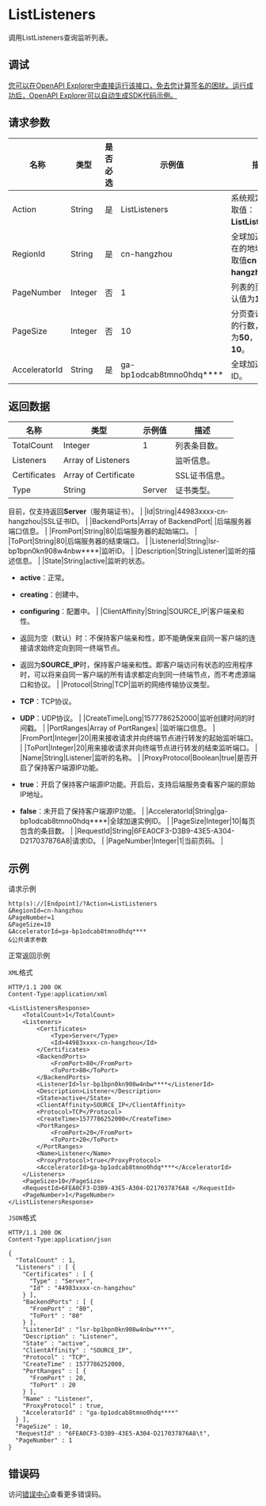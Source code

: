 # ListListeners

调用ListListeners查询监听列表。

## 调试

[您可以在OpenAPI Explorer中直接运行该接口，免去您计算签名的困扰。运行成功后，OpenAPI Explorer可以自动生成SDK代码示例。](https://api.aliyun.com/#product=Ga&api=ListListeners&type=RPC&version=2019-11-20)

## 请求参数

|名称|类型|是否必选|示例值|描述|
|--|--|----|---|--|
|Action|String|是|ListListeners|系统规定参数。取值：**ListListeners**。 |
|RegionId|String|是|cn-hangzhou|全球加速实例所在的地域ID，仅取值**cn-hangzhou**。 |
|PageNumber|Integer|否|1|列表的页码，默认值为**1**。 |
|PageSize|Integer|否|10|分页查询时每页的行数，最大值为**50**，默认值为**10**。 |
|AcceleratorId|String|是|ga-bp1odcab8tmno0hdq\*\*\*\*|全球加速实例ID。 |

## 返回数据

|名称|类型|示例值|描述|
|--|--|---|--|
|TotalCount|Integer|1|列表条目数。 |
|Listeners|Array of Listeners| |监听信息。 |
|Certificates|Array of Certificate| |SSL证书信息。 |
|Type|String|Server|证书类型。

 目前，仅支持返回**Server**（服务端证书）。 |
|Id|String|44983xxxx-cn-hangzhou|SSL证书ID。 |
|BackendPorts|Array of BackendPort| |后端服务器端口信息。 |
|FromPort|String|80|后端服务器的起始端口。 |
|ToPort|String|80|后端服务器的结束端口。 |
|ListenerId|String|lsr-bp1bpn0kn908w4nbw\*\*\*\*|监听ID。 |
|Description|String|Listener|监听的描述信息。 |
|State|String|active|监听的状态。

 -   **active**：正常。
-   **creating**：创建中。
-   **configuring**：配置中。 |
|ClientAffinity|String|SOURCE\_IP|客户端亲和性。

 -   返回为空（默认）时：不保持客户端亲和性，即不能确保来自同一客户端的连接请求始终定向到同一终端节点。
-   返回为**SOURCE\_IP**时，保持客户端亲和性。即客户端访问有状态的应用程序时，可以将来自同一客户端的所有请求都定向到同一终端节点，而不考虑源端口和协议。 |
|Protocol|String|TCP|监听的网络传输协议类型。

 -   **TCP**：TCP协议。
-   **UDP**：UDP协议。 |
|CreateTime|Long|1577786252000|监听创建时间的时间戳。 |
|PortRanges|Array of PortRanges| |监听端口信息。 |
|FromPort|Integer|20|用来接收请求并向终端节点进行转发的起始监听端口。 |
|ToPort|Integer|20|用来接收请求并向终端节点进行转发的结束监听端口。 |
|Name|String|Listener|监听的名称。 |
|ProxyProtocol|Boolean|true|是否开启了保持客户端源IP功能。

 -   **true**：开启了保持客户端源IP功能。开启后，支持后端服务查看客户端的原始IP地址。
-   **false**：未开启了保持客户端源IP功能。 |
|AcceleratorId|String|ga-bp1odcab8tmno0hdq\*\*\*\*|全球加速实例ID。 |
|PageSize|Integer|10|每页包含的条目数。 |
|RequestId|String|6FEA0CF3-D3B9-43E5-A304-D217037876A8|请求ID。 |
|PageNumber|Integer|1|当前页码。 |

## 示例

请求示例

```
http(s)://[Endpoint]/?Action=ListListeners
&RegionId=cn-hangzhou
&PageNumber=1
&PageSize=10
&AcceleratorId=ga-bp1odcab8tmno0hdq****
&公共请求参数
```

正常返回示例

`XML`格式

```
HTTP/1.1 200 OK
Content-Type:application/xml

<ListListenersResponse>
    <TotalCount>1</TotalCount>
    <Listeners>
        <Certificates>
            <Type>Server</Type>
            <Id>44983xxxx-cn-hangzhou</Id>
        </Certificates>
        <BackendPorts>
            <FromPort>80</FromPort>
            <ToPort>80</ToPort>
        </BackendPorts>
        <ListenerId>lsr-bp1bpn0kn908w4nbw****</ListenerId>
        <Description>Listener</Description>
        <State>active</State>
        <ClientAffinity>SOURCE_IP</ClientAffinity>
        <Protocol>TCP</Protocol>
        <CreateTime>1577786252000</CreateTime>
        <PortRanges>
            <FromPort>20</FromPort>
            <ToPort>20</ToPort>
        </PortRanges>
        <Name>Listener</Name>
        <ProxyProtocol>true</ProxyProtocol>
        <AcceleratorId>ga-bp1odcab8tmno0hdq****</AcceleratorId>
    </Listeners>
    <PageSize>10</PageSize>
    <RequestId>6FEA0CF3-D3B9-43E5-A304-D217037876A8	</RequestId>
    <PageNumber>1</PageNumber>
</ListListenersResponse>
```

`JSON`格式

```
HTTP/1.1 200 OK
Content-Type:application/json

{
  "TotalCount" : 1,
  "Listeners" : [ {
    "Certificates" : [ {
      "Type" : "Server",
      "Id" : "44983xxxx-cn-hangzhou"
    } ],
    "BackendPorts" : [ {
      "FromPort" : "80",
      "ToPort" : "80"
    } ],
    "ListenerId" : "lsr-bp1bpn0kn908w4nbw****",
    "Description" : "Listener",
    "State" : "active",
    "ClientAffinity" : "SOURCE_IP",
    "Protocol" : "TCP",
    "CreateTime" : 1577786252000,
    "PortRanges" : [ {
      "FromPort" : 20,
      "ToPort" : 20
    } ],
    "Name" : "Listener",
    "ProxyProtocol" : true,
    "AcceleratorId" : "ga-bp1odcab8tmno0hdq****"
  } ],
  "PageSize" : 10,
  "RequestId" : "6FEA0CF3-D3B9-43E5-A304-D217037876A8\t",
  "PageNumber" : 1
}
```

## 错误码

访问[错误中心](https://error-center.aliyun.com/status/product/Ga)查看更多错误码。

